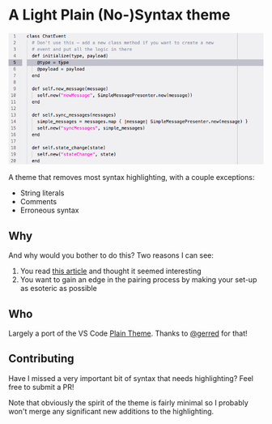 # A Light Plain (No-)Syntax theme

![Screenshot](https://github.com/neoeno/light-plain-syntax/raw/2332ba715179a2c120ea596a0bea102c666df285/screenshot.png)

A theme that removes most syntax highlighting, with a couple exceptions:

* String literals
* Comments
* Erroneous syntax

## Why

And why would you bother to do this? Two reasons I can see:

1. You read [this article](http://www.linusakesson.net/programming/syntaxhighlighting/) and thought it seemed interesting
2. You want to gain an edge in the pairing process by making your set-up as esoteric as possible

## Who

Largely a port of the VS Code [Plain Theme](https://marketplace.visualstudio.com/items?itemName=gerred.theme-plain). Thanks to [@gerred](https://github.com/gerred) for that!

## Contributing

Have I missed a very important bit of syntax that needs highlighting? Feel free to submit a PR!

Note that obviously the spirit of the theme is fairly minimal so I probably won't merge any significant new additions to the highlighting.

